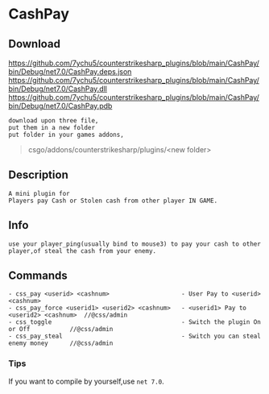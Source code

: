 # CashPay

## Download
https://github.com/7ychu5/counterstrikesharp_plugins/blob/main/CashPay/bin/Debug/net7.0/CashPay.deps.json
https://github.com/7ychu5/counterstrikesharp_plugins/blob/main/CashPay/bin/Debug/net7.0/CashPay.dll
https://github.com/7ychu5/counterstrikesharp_plugins/blob/main/CashPay/bin/Debug/net7.0/CashPay.pdb
    
    download upon three file,
    put them in a new folder
    put folder in your games addons,
>csgo/addons/counterstrikesharp/plugins/\<new folder>
    


## Description
    A mini plugin for
    Players pay Cash or Stolen cash from other player IN GAME.

## Info

    use your player_ping(usually bind to mouse3) to pay your cash to other player,of steal the cash from your enemy.

## Commands
```
- css_pay <userid> <cashnum>                    - User Pay to <userid> <cashnum>
- css_pay_force <userid1> <userid2> <cashnum>   - <userid1> Pay to <userid2> <cashnum>  //@css/admin
- css_toggle                                    - Switch the plugin On or Off           //@css/admin
- css_pay_steal                                 - Switch you can steal enemy money      //@css/admin
```

### Tips

If you want to compile by yourself,use `net 7.0`.  
